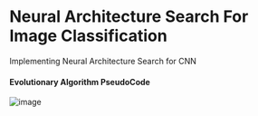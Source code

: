 # Neural Architecture Search For Image Classification
Implementing Neural Architecture Search for CNN

#### Evolutionary Algorithm PseudoCode
![image](https://github.com/tommasomncttn/NAS4CNN/assets/91601166/28a941cc-208b-424f-af4c-5460b60f360c)
